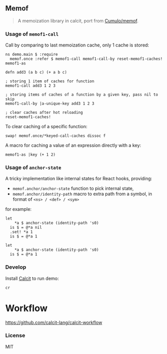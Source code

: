 ## Memof

> A memoization library in calcit, port from [Cumulo/memof](https://github.com/Cumulo/memof).

### Usage of `memof1-call`

Call by comparing to last memoization cache, only 1 cache is stored:

```cirru
ns demo.main $ :require
  memof.once :refer $ memof1-call memof1-call-by reset-memof1-caches! memof1-as

defn add3 (a b c) (+ a b c)

; storing 1 item of caches for function
memof1-call add3 1 2 3

; storing items of caches of a function by a given key, pass nil to skip
memof1-call-by |a-unique-key add3 1 2 3

; clear caches after hot reloading
reset-memof1-caches!
```

To clear caching of a specific function:

```cirru
swap! memof.once/*keyed-call-caches dissoc f
```

A macro for caching a value of an expression directly with a key:

```cirru
memof1-as |key (+ 1 2)
```

### Usage of `anchor-state`

A tricky implementation like internal states for React hooks, providing:

- `memof.anchor/anchor-state` function to pick internal state,
- `memof.anchor/identity-path` macro to extra path from a symbol, in format of `<ns> / <def> / <sym>`

for example:

```cirru
let
    *a $ anchor-state (identity-path 's0)
  is $ = @*a nil
  .set! *a 1
  is $ = @*a 1

let
    *a $ anchor-state (identity-path 's0)
  is $ = @*a 1
```

### Develop

Install [Calcit](https://calcit-lang.org/) to run demo:

```bash
cr
```

# Workflow

https://github.com/calcit-lang/calcit-workflow

### License

MIT
